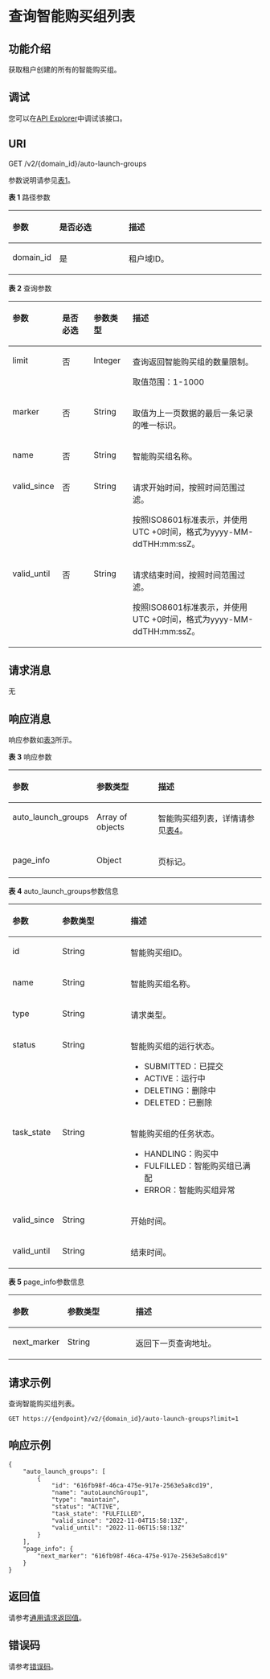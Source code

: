# 查询智能购买组列表<a name="ecs_02_1705"></a>

## 功能介绍<a name="zh-cn_topic_0057973158_section14574577"></a>

获取租户创建的所有的智能购买组。

## 调试<a name="section926243314015"></a>

您可以在[API Explorer](https://apiexplorer.developer.huaweicloud.com/apiexplorer/doc?product=CMS&api=ListAutoLaunchGroups)中调试该接口。

## URI<a name="zh-cn_topic_0057973158_section64062336"></a>

GET /v2/\{domain\_id\}/auto-launch-groups

参数说明请参见[表1](#table566015531780)。

**表 1**  路径参数

<a name="table566015531780"></a>
<table><thead align="left"><tr id="row176601553084"><th class="cellrowborder" valign="top" width="15.611561156115611%" id="mcps1.2.4.1.1"><p id="p1575513591787"><a name="p1575513591787"></a><a name="p1575513591787"></a>参数</p>
</th>
<th class="cellrowborder" valign="top" width="28.342834283428342%" id="mcps1.2.4.1.2"><p id="p107556591788"><a name="p107556591788"></a><a name="p107556591788"></a>是否必选</p>
</th>
<th class="cellrowborder" valign="top" width="56.04560456045604%" id="mcps1.2.4.1.3"><p id="p207553591582"><a name="p207553591582"></a><a name="p207553591582"></a>描述</p>
</th>
</tr>
</thead>
<tbody><tr id="row1666015531688"><td class="cellrowborder" valign="top" width="15.611561156115611%" headers="mcps1.2.4.1.1 "><p id="p17551591282"><a name="p17551591282"></a><a name="p17551591282"></a>domain_id</p>
</td>
<td class="cellrowborder" valign="top" width="28.342834283428342%" headers="mcps1.2.4.1.2 "><p id="p97551459887"><a name="p97551459887"></a><a name="p97551459887"></a>是</p>
</td>
<td class="cellrowborder" valign="top" width="56.04560456045604%" headers="mcps1.2.4.1.3 "><p id="p137558591986"><a name="p137558591986"></a><a name="p137558591986"></a>租户域ID。</p>
</td>
</tr>
</tbody>
</table>

**表 2**  查询参数

<a name="zh-cn_topic_0057973158_table7928881"></a>
<table><thead align="left"><tr id="zh-cn_topic_0057973158_row34501696"><th class="cellrowborder" valign="top" width="15.701570157015702%" id="mcps1.2.5.1.1"><p id="zh-cn_topic_0057972670_p57733603"><a name="zh-cn_topic_0057972670_p57733603"></a><a name="zh-cn_topic_0057972670_p57733603"></a>参数</p>
</th>
<th class="cellrowborder" valign="top" width="13.26132613261326%" id="mcps1.2.5.1.2"><p id="p19939153975911"><a name="p19939153975911"></a><a name="p19939153975911"></a>是否必选</p>
</th>
<th class="cellrowborder" valign="top" width="15.591559155915593%" id="mcps1.2.5.1.3"><p id="zh-cn_topic_0057972670_p45910260"><a name="zh-cn_topic_0057972670_p45910260"></a><a name="zh-cn_topic_0057972670_p45910260"></a>参数类型</p>
</th>
<th class="cellrowborder" valign="top" width="55.44554455445545%" id="mcps1.2.5.1.4"><p id="zh-cn_topic_0057972670_p32634650"><a name="zh-cn_topic_0057972670_p32634650"></a><a name="zh-cn_topic_0057972670_p32634650"></a>描述</p>
</th>
</tr>
</thead>
<tbody><tr id="zh-cn_topic_0057973158_row17737581155526"><td class="cellrowborder" valign="top" width="15.701570157015702%" headers="mcps1.2.5.1.1 "><p id="zh-cn_topic_0057973158_p38572533155554"><a name="zh-cn_topic_0057973158_p38572533155554"></a><a name="zh-cn_topic_0057973158_p38572533155554"></a>limit</p>
</td>
<td class="cellrowborder" valign="top" width="13.26132613261326%" headers="mcps1.2.5.1.2 "><p id="p109392393599"><a name="p109392393599"></a><a name="p109392393599"></a>否</p>
</td>
<td class="cellrowborder" valign="top" width="15.591559155915593%" headers="mcps1.2.5.1.3 "><p id="zh-cn_topic_0057973158_p37367484155554"><a name="zh-cn_topic_0057973158_p37367484155554"></a><a name="zh-cn_topic_0057973158_p37367484155554"></a>Integer</p>
</td>
<td class="cellrowborder" valign="top" width="55.44554455445545%" headers="mcps1.2.5.1.4 "><p id="p174904281112"><a name="p174904281112"></a><a name="p174904281112"></a>查询返回智能购买组的数量限制。</p>
<p id="p191807269563"><a name="p191807269563"></a><a name="p191807269563"></a>取值范围：1-1000</p>
</td>
</tr>
<tr id="zh-cn_topic_0057973158_row32002897155535"><td class="cellrowborder" valign="top" width="15.701570157015702%" headers="mcps1.2.5.1.1 "><p id="zh-cn_topic_0057973158_p40273197155554"><a name="zh-cn_topic_0057973158_p40273197155554"></a><a name="zh-cn_topic_0057973158_p40273197155554"></a>marker</p>
</td>
<td class="cellrowborder" valign="top" width="13.26132613261326%" headers="mcps1.2.5.1.2 "><p id="p1993913945912"><a name="p1993913945912"></a><a name="p1993913945912"></a>否</p>
</td>
<td class="cellrowborder" valign="top" width="15.591559155915593%" headers="mcps1.2.5.1.3 "><p id="zh-cn_topic_0057973158_p40903559155554"><a name="zh-cn_topic_0057973158_p40903559155554"></a><a name="zh-cn_topic_0057973158_p40903559155554"></a>String</p>
</td>
<td class="cellrowborder" valign="top" width="55.44554455445545%" headers="mcps1.2.5.1.4 "><p id="p1549052811115"><a name="p1549052811115"></a><a name="p1549052811115"></a>取值为上一页数据的最后一条记录的唯一标识。</p>
</td>
</tr>
<tr id="row136998493588"><td class="cellrowborder" valign="top" width="15.701570157015702%" headers="mcps1.2.5.1.1 "><p id="p670074995820"><a name="p670074995820"></a><a name="p670074995820"></a>name</p>
</td>
<td class="cellrowborder" valign="top" width="13.26132613261326%" headers="mcps1.2.5.1.2 "><p id="p8700114917585"><a name="p8700114917585"></a><a name="p8700114917585"></a>否</p>
</td>
<td class="cellrowborder" valign="top" width="15.591559155915593%" headers="mcps1.2.5.1.3 "><p id="p12700949155815"><a name="p12700949155815"></a><a name="p12700949155815"></a>String</p>
</td>
<td class="cellrowborder" valign="top" width="55.44554455445545%" headers="mcps1.2.5.1.4 "><p id="p167001549115818"><a name="p167001549115818"></a><a name="p167001549115818"></a>智能购买组名称。</p>
</td>
</tr>
<tr id="row1893794935810"><td class="cellrowborder" valign="top" width="15.701570157015702%" headers="mcps1.2.5.1.1 "><p id="p149371649135819"><a name="p149371649135819"></a><a name="p149371649135819"></a>valid_since</p>
</td>
<td class="cellrowborder" valign="top" width="13.26132613261326%" headers="mcps1.2.5.1.2 "><p id="p8937144975810"><a name="p8937144975810"></a><a name="p8937144975810"></a>否</p>
</td>
<td class="cellrowborder" valign="top" width="15.591559155915593%" headers="mcps1.2.5.1.3 "><p id="p593712496586"><a name="p593712496586"></a><a name="p593712496586"></a>String</p>
</td>
<td class="cellrowborder" valign="top" width="55.44554455445545%" headers="mcps1.2.5.1.4 "><p id="p15732125113146"><a name="p15732125113146"></a><a name="p15732125113146"></a>请求开始时间，按照时间范围过滤。</p>
<p id="p18294172061815"><a name="p18294172061815"></a><a name="p18294172061815"></a>按照ISO8601标准表示，并使用UTC +0时间，格式为yyyy-MM-ddTHH:mm:ssZ。</p>
</td>
</tr>
<tr id="row18801125145820"><td class="cellrowborder" valign="top" width="15.701570157015702%" headers="mcps1.2.5.1.1 "><p id="p1130003519114"><a name="p1130003519114"></a><a name="p1130003519114"></a>valid_until</p>
</td>
<td class="cellrowborder" valign="top" width="13.26132613261326%" headers="mcps1.2.5.1.2 "><p id="p1230110357118"><a name="p1230110357118"></a><a name="p1230110357118"></a>否</p>
</td>
<td class="cellrowborder" valign="top" width="15.591559155915593%" headers="mcps1.2.5.1.3 "><p id="p10301935412"><a name="p10301935412"></a><a name="p10301935412"></a>String</p>
</td>
<td class="cellrowborder" valign="top" width="55.44554455445545%" headers="mcps1.2.5.1.4 "><p id="p1030153514112"><a name="p1030153514112"></a><a name="p1030153514112"></a>请求结束时间，按照时间范围过滤。</p>
<p id="p0325145194219"><a name="p0325145194219"></a><a name="p0325145194219"></a>按照ISO8601标准表示，并使用UTC +0时间，格式为yyyy-MM-ddTHH:mm:ssZ。</p>
</td>
</tr>
</tbody>
</table>

## 请求消息<a name="section7792390713"></a>

无

## 响应消息<a name="zh-cn_topic_0057973158_section10175274"></a>

响应参数如[表3](#table696924014912)所示。

**表 3**  响应参数

<a name="table696924014912"></a>
<table><thead align="left"><tr id="row199701540598"><th class="cellrowborder" valign="top" width="16.91169116911691%" id="mcps1.2.4.1.1"><p id="p0727154419914"><a name="p0727154419914"></a><a name="p0727154419914"></a>参数</p>
</th>
<th class="cellrowborder" valign="top" width="28.172817281728175%" id="mcps1.2.4.1.2"><p id="p1172716446915"><a name="p1172716446915"></a><a name="p1172716446915"></a>参数类型</p>
</th>
<th class="cellrowborder" valign="top" width="54.915491549154915%" id="mcps1.2.4.1.3"><p id="p472714441593"><a name="p472714441593"></a><a name="p472714441593"></a>描述</p>
</th>
</tr>
</thead>
<tbody><tr id="row15970540799"><td class="cellrowborder" valign="top" width="16.91169116911691%" headers="mcps1.2.4.1.1 "><p id="p187278441991"><a name="p187278441991"></a><a name="p187278441991"></a>auto_launch_groups</p>
</td>
<td class="cellrowborder" valign="top" width="28.172817281728175%" headers="mcps1.2.4.1.2 "><p id="p27278441591"><a name="p27278441591"></a><a name="p27278441591"></a>Array of objects</p>
</td>
<td class="cellrowborder" valign="top" width="54.915491549154915%" headers="mcps1.2.4.1.3 "><p id="p36566362217"><a name="p36566362217"></a><a name="p36566362217"></a>智能购买组列表，详情请参见<a href="#zh-cn_topic_0057973158_table47937085">表4</a>。</p>
</td>
</tr>
<tr id="row1256031711454"><td class="cellrowborder" valign="top" width="16.91169116911691%" headers="mcps1.2.4.1.1 "><p id="p6927441433"><a name="p6927441433"></a><a name="p6927441433"></a>page_info</p>
</td>
<td class="cellrowborder" valign="top" width="28.172817281728175%" headers="mcps1.2.4.1.2 "><p id="p1692134494318"><a name="p1692134494318"></a><a name="p1692134494318"></a>Object</p>
</td>
<td class="cellrowborder" valign="top" width="54.915491549154915%" headers="mcps1.2.4.1.3 "><p id="p8922443431"><a name="p8922443431"></a><a name="p8922443431"></a>页标记。</p>
</td>
</tr>
</tbody>
</table>

**表 4**  auto\_launch\_groups参数信息

<a name="zh-cn_topic_0057973158_table47937085"></a>
<table><thead align="left"><tr id="zh-cn_topic_0057973158_row65811616"><th class="cellrowborder" valign="top" width="16.948305169483053%" id="mcps1.2.4.1.1"><p id="p6654124612269"><a name="p6654124612269"></a><a name="p6654124612269"></a>参数</p>
</th>
<th class="cellrowborder" valign="top" width="28.09719028097191%" id="mcps1.2.4.1.2"><p id="p1865454611261"><a name="p1865454611261"></a><a name="p1865454611261"></a>参数类型</p>
</th>
<th class="cellrowborder" valign="top" width="54.95450454954505%" id="mcps1.2.4.1.3"><p id="p6654446102616"><a name="p6654446102616"></a><a name="p6654446102616"></a>描述</p>
</th>
</tr>
</thead>
<tbody><tr id="zh-cn_topic_0057973158_row33147825"><td class="cellrowborder" valign="top" width="16.948305169483053%" headers="mcps1.2.4.1.1 "><p id="zh-cn_topic_0057973158_p619317"><a name="zh-cn_topic_0057973158_p619317"></a><a name="zh-cn_topic_0057973158_p619317"></a>id</p>
</td>
<td class="cellrowborder" valign="top" width="28.09719028097191%" headers="mcps1.2.4.1.2 "><p id="zh-cn_topic_0057973158_p50164680"><a name="zh-cn_topic_0057973158_p50164680"></a><a name="zh-cn_topic_0057973158_p50164680"></a>String</p>
</td>
<td class="cellrowborder" valign="top" width="54.95450454954505%" headers="mcps1.2.4.1.3 "><p id="p131101139139"><a name="p131101139139"></a><a name="p131101139139"></a>智能购买组ID。</p>
</td>
</tr>
<tr id="zh-cn_topic_0057973158_row56097620"><td class="cellrowborder" valign="top" width="16.948305169483053%" headers="mcps1.2.4.1.1 "><p id="zh-cn_topic_0057973158_p47613365"><a name="zh-cn_topic_0057973158_p47613365"></a><a name="zh-cn_topic_0057973158_p47613365"></a>name</p>
</td>
<td class="cellrowborder" valign="top" width="28.09719028097191%" headers="mcps1.2.4.1.2 "><p id="zh-cn_topic_0057973158_p31477322"><a name="zh-cn_topic_0057973158_p31477322"></a><a name="zh-cn_topic_0057973158_p31477322"></a>String</p>
</td>
<td class="cellrowborder" valign="top" width="54.95450454954505%" headers="mcps1.2.4.1.3 "><p id="p57451755434"><a name="p57451755434"></a><a name="p57451755434"></a>智能购买组名称。</p>
</td>
</tr>
<tr id="zh-cn_topic_0057973158_row29632828"><td class="cellrowborder" valign="top" width="16.948305169483053%" headers="mcps1.2.4.1.1 "><p id="zh-cn_topic_0057973158_p51448853"><a name="zh-cn_topic_0057973158_p51448853"></a><a name="zh-cn_topic_0057973158_p51448853"></a>type</p>
</td>
<td class="cellrowborder" valign="top" width="28.09719028097191%" headers="mcps1.2.4.1.2 "><p id="zh-cn_topic_0057973158_p6607563"><a name="zh-cn_topic_0057973158_p6607563"></a><a name="zh-cn_topic_0057973158_p6607563"></a>String</p>
</td>
<td class="cellrowborder" valign="top" width="54.95450454954505%" headers="mcps1.2.4.1.3 "><p id="zh-cn_topic_0057973158_p67004395"><a name="zh-cn_topic_0057973158_p67004395"></a><a name="zh-cn_topic_0057973158_p67004395"></a>请求类型。</p>
</td>
</tr>
<tr id="zh-cn_topic_0057973158_row66168651"><td class="cellrowborder" valign="top" width="16.948305169483053%" headers="mcps1.2.4.1.1 "><p id="zh-cn_topic_0057973158_p58060511"><a name="zh-cn_topic_0057973158_p58060511"></a><a name="zh-cn_topic_0057973158_p58060511"></a>status</p>
</td>
<td class="cellrowborder" valign="top" width="28.09719028097191%" headers="mcps1.2.4.1.2 "><p id="zh-cn_topic_0057973158_p5280980"><a name="zh-cn_topic_0057973158_p5280980"></a><a name="zh-cn_topic_0057973158_p5280980"></a>String</p>
</td>
<td class="cellrowborder" valign="top" width="54.95450454954505%" headers="mcps1.2.4.1.3 "><p id="p1733414387419"><a name="p1733414387419"></a><a name="p1733414387419"></a>智能购买组的运行状态。</p>
<a name="ul179341817513"></a><a name="ul179341817513"></a><ul id="ul179341817513"><li>SUBMITTED：已提交</li><li>ACTIVE：运行中</li><li>DELETING：删除中</li><li>DELETED：已删除</li></ul>
</td>
</tr>
<tr id="zh-cn_topic_0057973158_row146121548185317"><td class="cellrowborder" valign="top" width="16.948305169483053%" headers="mcps1.2.4.1.1 "><p id="zh-cn_topic_0057973158_p11612848145317"><a name="zh-cn_topic_0057973158_p11612848145317"></a><a name="zh-cn_topic_0057973158_p11612848145317"></a>task_state</p>
</td>
<td class="cellrowborder" valign="top" width="28.09719028097191%" headers="mcps1.2.4.1.2 "><p id="zh-cn_topic_0057973158_p961210488537"><a name="zh-cn_topic_0057973158_p961210488537"></a><a name="zh-cn_topic_0057973158_p961210488537"></a>String</p>
</td>
<td class="cellrowborder" valign="top" width="54.95450454954505%" headers="mcps1.2.4.1.3 "><p id="p11241458144516"><a name="p11241458144516"></a><a name="p11241458144516"></a>智能购买组的任务状态。</p>
<a name="ul1025416471610"></a><a name="ul1025416471610"></a><ul id="ul1025416471610"><li>HANDLING：购买中</li><li>FULFILLED：智能购买组已满配</li><li>ERROR：智能购买组异常</li></ul>
</td>
</tr>
<tr id="row87934820229"><td class="cellrowborder" valign="top" width="16.948305169483053%" headers="mcps1.2.4.1.1 "><p id="p18914139172318"><a name="p18914139172318"></a><a name="p18914139172318"></a>valid_since</p>
</td>
<td class="cellrowborder" valign="top" width="28.09719028097191%" headers="mcps1.2.4.1.2 "><p id="p891412932315"><a name="p891412932315"></a><a name="p891412932315"></a>String</p>
</td>
<td class="cellrowborder" valign="top" width="54.95450454954505%" headers="mcps1.2.4.1.3 "><p id="p169146911239"><a name="p169146911239"></a><a name="p169146911239"></a>开始时间。</p>
</td>
</tr>
<tr id="row12461163822310"><td class="cellrowborder" valign="top" width="16.948305169483053%" headers="mcps1.2.4.1.1 "><p id="p17461183810238"><a name="p17461183810238"></a><a name="p17461183810238"></a>valid_until</p>
</td>
<td class="cellrowborder" valign="top" width="28.09719028097191%" headers="mcps1.2.4.1.2 "><p id="p4461193842310"><a name="p4461193842310"></a><a name="p4461193842310"></a>String</p>
</td>
<td class="cellrowborder" valign="top" width="54.95450454954505%" headers="mcps1.2.4.1.3 "><p id="p134612381239"><a name="p134612381239"></a><a name="p134612381239"></a>结束时间。</p>
</td>
</tr>
</tbody>
</table>

**表 5**  page\_info参数信息

<a name="table16464134210572"></a>
<table><thead align="left"><tr id="row646414216576"><th class="cellrowborder" valign="top" width="17.03%" id="mcps1.2.4.1.1"><p id="p1746416421578"><a name="p1746416421578"></a><a name="p1746416421578"></a>参数</p>
</th>
<th class="cellrowborder" valign="top" width="28.17%" id="mcps1.2.4.1.2"><p id="p104641742165714"><a name="p104641742165714"></a><a name="p104641742165714"></a>参数类型</p>
</th>
<th class="cellrowborder" valign="top" width="54.800000000000004%" id="mcps1.2.4.1.3"><p id="p446474205711"><a name="p446474205711"></a><a name="p446474205711"></a>描述</p>
</th>
</tr>
</thead>
<tbody><tr id="row6464164216575"><td class="cellrowborder" valign="top" width="17.03%" headers="mcps1.2.4.1.1 "><p id="p4464204219571"><a name="p4464204219571"></a><a name="p4464204219571"></a>next_marker</p>
</td>
<td class="cellrowborder" valign="top" width="28.17%" headers="mcps1.2.4.1.2 "><p id="p9464184216575"><a name="p9464184216575"></a><a name="p9464184216575"></a>String</p>
</td>
<td class="cellrowborder" valign="top" width="54.800000000000004%" headers="mcps1.2.4.1.3 "><p id="p1146414426578"><a name="p1146414426578"></a><a name="p1146414426578"></a>返回下一页查询地址。</p>
</td>
</tr>
</tbody>
</table>

## 请求示例<a name="zh-cn_topic_0057973158_section24468610"></a>

查询智能购买组列表。

```
GET https://{endpoint}/v2/{domain_id}/auto-launch-groups?limit=1
```

## 响应示例<a name="section17791204310358"></a>

```
{
    "auto_launch_groups": [
        {
            "id": "616fb98f-46ca-475e-917e-2563e5a8cd19",
            "name": "autoLaunchGroup1",
            "type": "maintain",
            "status": "ACTIVE",
            "task_state": "FULFILLED",
            "valid_since": "2022-11-04T15:58:13Z",
            "valid_until": "2022-11-06T15:58:13Z"
        }
    ],
    "page_info": {
        "next_marker": "616fb98f-46ca-475e-917e-2563e5a8cd19"
    }
}
```

## 返回值<a name="zh-cn_topic_0057973158_section1220312142315"></a>

请参考[通用请求返回值](通用请求返回值.md)。

## 错误码<a name="section85821649202813"></a>

请参考[错误码](错误码.md)。

